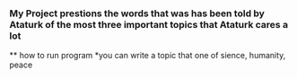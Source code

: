 ### My Project prestions the words that was has been told by Ataturk of the most three important topics that Ataturk cares a lot

** how to run program
*you can write a topic that one of sience, humanity, peace 
